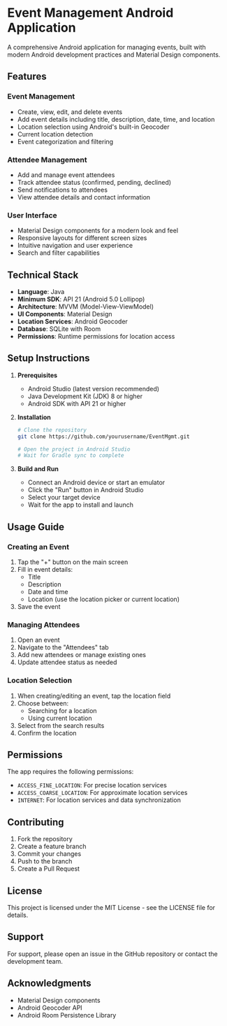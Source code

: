 # Event Management Android Application

A comprehensive Android application for managing events, built with modern Android development practices and Material Design components.

## Features

### Event Management
- Create, view, edit, and delete events
- Add event details including title, description, date, time, and location
- Location selection using Android's built-in Geocoder
- Current location detection
- Event categorization and filtering

### Attendee Management
- Add and manage event attendees
- Track attendee status (confirmed, pending, declined)
- Send notifications to attendees
- View attendee details and contact information

### User Interface
- Material Design components for a modern look and feel
- Responsive layouts for different screen sizes
- Intuitive navigation and user experience
- Search and filter capabilities

## Technical Stack

- **Language**: Java
- **Minimum SDK**: API 21 (Android 5.0 Lollipop)
- **Architecture**: MVVM (Model-View-ViewModel)
- **UI Components**: Material Design
- **Location Services**: Android Geocoder
- **Database**: SQLite with Room
- **Permissions**: Runtime permissions for location access

## Setup Instructions

1. **Prerequisites**
   - Android Studio (latest version recommended)
   - Java Development Kit (JDK) 8 or higher
   - Android SDK with API 21 or higher

2. **Installation**
   ```bash
   # Clone the repository
   git clone https://github.com/yourusername/EventMgmt.git
   
   # Open the project in Android Studio
   # Wait for Gradle sync to complete
   ```

3. **Build and Run**
   - Connect an Android device or start an emulator
   - Click the "Run" button in Android Studio
   - Select your target device
   - Wait for the app to install and launch

## Usage Guide

### Creating an Event
1. Tap the "+" button on the main screen
2. Fill in event details:
   - Title
   - Description
   - Date and time
   - Location (use the location picker or current location)
3. Save the event

### Managing Attendees
1. Open an event
2. Navigate to the "Attendees" tab
3. Add new attendees or manage existing ones
4. Update attendee status as needed

### Location Selection
1. When creating/editing an event, tap the location field
2. Choose between:
   - Searching for a location
   - Using current location
3. Select from the search results
4. Confirm the location

## Permissions

The app requires the following permissions:
- `ACCESS_FINE_LOCATION`: For precise location services
- `ACCESS_COARSE_LOCATION`: For approximate location services
- `INTERNET`: For location services and data synchronization

## Contributing

1. Fork the repository
2. Create a feature branch
3. Commit your changes
4. Push to the branch
5. Create a Pull Request

## License

This project is licensed under the MIT License - see the LICENSE file for details.

## Support

For support, please open an issue in the GitHub repository or contact the development team.

## Acknowledgments

- Material Design components
- Android Geocoder API
- Android Room Persistence Library